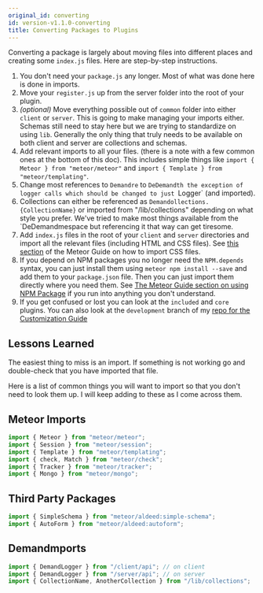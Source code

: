 ```yaml
---
original_id: converting
id: version-v1.1.0-converting
title: Converting Packages to Plugins
---
```

    
Converting a package is largely about moving files into different places and creating some `index.js` files. Here are step-by-step instructions.

1. You don't need your `package.js` any longer. Most of what was done here is done in imports.
2. Move your `register.js` up from the server folder into the root of your plugin.
3. _(optional)_ Move everything possible out of `common` folder into either `client` or `server`. This is going to make managing your imports either. Schemas still need to stay here but we are trying to standardize on using `lib`. Generally the only thing that truly needs to be available on both client and server are collections and schemas.
4. Add relevant imports to all your files. (there is a note with a few common ones at the bottom of this doc). This includes simple things like `import { Meteor } from "meteor/meteor"` and `import { Template } from "meteor/templating"`.
5. Change most references to `Demandre` to `DeDemandth the exception of logger calls which should be changed to just `Logger` (and imported).
6. Collections can either be referenced as `Demandollections.{CollectionName}` or imported from "/lib/collections" depending on what style you prefer. We've tried to make most things available from the `DeDemandmespace but referencing it that way can get tiresome.
7. Add `index.js` files in the root of your `client` and `server` directories and import all the relevant files (including HTML and CSS files). See [this section](https://guide.meteor.com/build-tool.html#css-importing) of the Meteor Guide on how to import CSS files.
8. If you depend on NPM packages you no longer need the `NPM.depends` syntax, you can just install them using `meteor npm install --save` and add them to your `package.json` file. Then you can just import them directly where you need them.  See [The Meteor Guide section on using NPM Package](https://guide.meteor.com/using-npm-packages.html) if you run into anything you don't understand.
9. If you get confused or lost you can look at the `included` and `core` plugins. You can also look at the `development` branch of my [repo for the Customization Guide](https://github.com/zenweasel/beesknees)

## Lessons Learned

The easiest thing to miss is an import. If something is not working go and double-check that you have imported that file.

Here is a list of common things you will want to import so that you don't need to look them up. I will keep adding to these as I come across them.

## Meteor Imports

```js
import { Meteor } from "meteor/meteor";
import { Session } from "meteor/session";
import { Template } from "meteor/templating";
import { check, Match } from "meteor/check";
import { Tracker } from "meteor/tracker";
import { Mongo } from "meteor/mongo";
```

## Third Party Packages

```js
import { SimpleSchema } from "meteor/aldeed:simple-schema";
import { AutoForm } from "meteor/aldeed:autoform";
```

## Demandmports

```js
import { DemandLogger } from "/client/api"; // on client
import { DemandLogger } from "/server/api"; // on server
import { CollectionName, AnotherCollection } from "/lib/collections";
```
